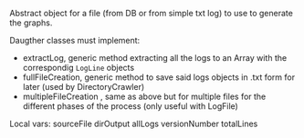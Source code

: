 Abstract object for a file (from DB or from simple txt log) to use to generate the graphs.

Daugther classes must implement:

- extractLog, generic method extracting all the logs to an Array with the correspondig `LogLine` objects
- fullFileCreation, generic method to save said logs objects in .txt form for later (used by DirectoryCrawler)
- multipleFileCreation , same as above but for multiple files for the different phases of the process (only useful with LogFile)

Local vars:
sourceFile dirOutput allLogs versionNumber totalLines